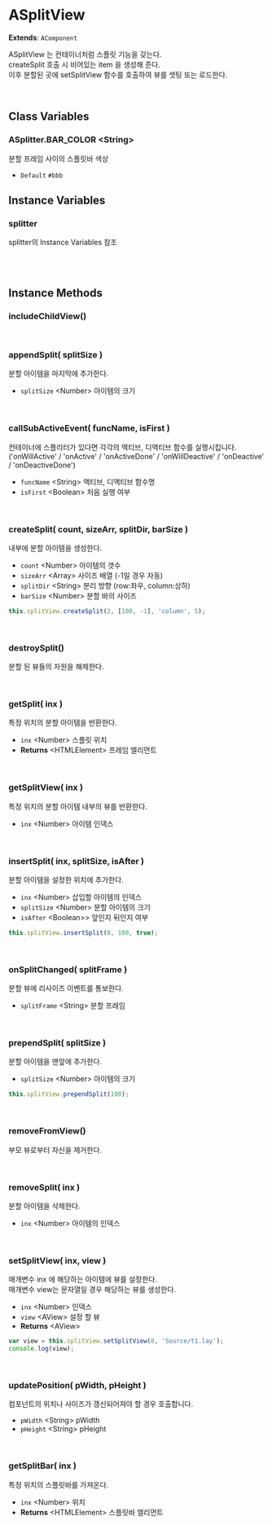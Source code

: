 # ASplitView
**Extends**: `AComponent`

ASplitView 는 컨테이너처럼 스플릿 기능을 갖는다.<br/>
createSplit 호출 시 비어있는 item 을 생성해 준다.<br/>
이후 분할된 곳에 setSplitView 함수를 호출하여 뷰를 셋팅 또는 로드한다.

<br/>

## Class Variables

### ASplitter.BAR_COLOR \<String>

분할 프레임 사이의 스플릿바 색상

* `Default` `#bbb`

## Instance Variables

### splitter
splitter의 Instance Variables 참조

<br/>
<br/>

## Instance Methods

### includeChildView()

<br/>

### appendSplit( splitSize )

분할 아이템을 마지막에 추가한다.

- `splitSize` \<Number> 아이템의 크기

<br/>

### callSubActiveEvent( funcName, isFirst )

컨테이너에 스플리터가 있다면 각각의 액티브, 디액티브 함수를 실행시킵니다. <br/>
('onWillActive' / 'onActive' / 'onActiveDone' / 'onWillDeactive' / 'onDeactive' / 'onDeactiveDone')

- `funcName` \<String> 액티브, 디액티브 함수명
- `isFirst` \<Boolean> 처음 실행 여부

<br/>

### createSplit( count, sizeArr, splitDir, barSize )

내부에 분할 아이템을 생성한다.

- `count` \<Number> 아이템의 갯수
- `sizeArr` \<Array> 사이즈 배열 (-1일 경우 자동)
- `splitDir` \<String> 분리 방향 (row:좌우, column:상하)
- `barSize` \<Number> 분할 바의 사이즈

```js
this.splitView.createSplit(2, [100, -1], 'column', 5);
```

<br/>

### destroySplit()

분할 된 뷰들의 자원을 해제한다.


<br/>

### getSplit( inx )

특정 위치의 분할 아이템을 반환한다.

* `inx` \<Number> 스플릿 위치
* **Returns** \<HTMLElement> 프레임 엘리먼트

<br/>

### getSplitView( inx )

특정 위치의 분할 아이템 내부의 뷰를 반환한다.
 
- `inx` \<Number> 아이템 인덱스

<br/>

### insertSplit( inx, splitSize, isAfter )

분할 아이템을 설정한 위치에 추가한다.

* `inx` \<Number> 삽입할 아이템의 인덱스
* `splitSize` \<Number> 분할 아이템의 크기
* `isAfter` \<Boolean>> 앞인지 뒤인지 여부

```js
this.splitView.insertSplit(0, 100, true);
```

<br/>

### onSplitChanged( splitFrame )

분할 뷰에 리사이즈 이벤트를 통보한다.

- `splitFrame` \<String> 분할 프레임

<br/>

### prependSplit( splitSize )

분할 아이템을 맨앞에 추가한다.

- `splitSize` \<Number> 아이템의 크기

```js
this.splitView.prependSplit(100);
```

<br/>

### removeFromView()

부모 뷰로부터 자신을 제거한다.

<br/>

### removeSplit( inx )

분할 아이템을 삭제한다.

- `inx` \<Number> 아이템의 인덱스

<br/>

### setSplitView( inx, view )

매개변수 inx 에 해당하는 아이템에 뷰를 설정한다.<br/>
매개변수 view는 문자열일 경우 해당하는 뷰를 생성한다.

- `inx` \<Number> 인덱스
- `view` \<AView> 설정 할 뷰
- **Returns** \<AView>

```js
var view = this.splitView.setSplitView(0, 'Source/t1.lay');
console.log(view);
```

<br/>

### updatePosition( pWidth, pHeight )

컴포넌트의 위치나 사이즈가 갱신되어져야 할 경우 호출합니다.
 
- `pWidth` \<String> pWidth
- `pHeight` \<String> pHeight

<br/>

### getSplitBar( inx )

특정 위치의 스플릿바를 가져온다.

- `inx` \<Number> 위치
- **Returns** \<HTMLElement> 스플릿바 엘리먼트

<br/>

